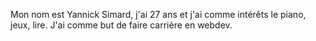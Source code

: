 Mon nom est Yannick Simard, j'ai 27 ans et j'ai comme intérêts le piano, jeux, lire. J'ai comme but de faire carrière en webdev.